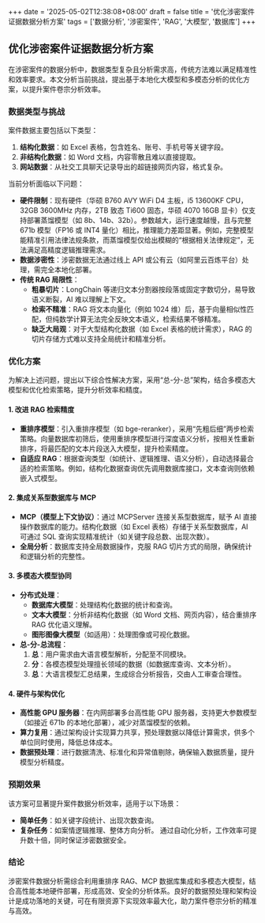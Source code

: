 +++
date = '2025-05-02T12:38:08+08:00'
draft = false
title = '优化涉密案件证据数据分析方案'
tags = ['数据分析', '涉密案件', 'RAG', '大模型', '数据库']
+++
## 优化涉密案件证据数据分析方案

在涉密案件的数据分析中，数据类型复杂且分析需求高，传统方法难以满足精准性和效率要求。本文分析当前挑战，提出基于本地化大模型和多模态分析的优化方案，以提升案件卷宗分析效率。

### 数据类型与挑战

案件数据主要包括以下类型：
1. **结构化数据**：如 Excel 表格，包含姓名、账号、手机号等关键字段。
2. **非结构化数据**：如 Word 文档，内容零散且难以直接提取。
3. **网站数据**：从社交工具聊天记录导出的超链接网页内容，格式复杂。

当前分析面临以下问题：
- **硬件限制**：现有硬件（华硕 B760 AVY WiFi D4 主板，i5 13600KF CPU，32GB 3600MHz 内存，2TB 致态 Ti600 固态，华硕 4070 16GB 显卡）仅支持部署蒸馏模型（如 8b、14b、32b）。参数越大，运行速度越慢，且与完整 671b 模型（FP16 或 INT4 量化）相比，推理能力差距显著。例如，完整模型能精准引用法律法规条款，而蒸馏模型仅给出模糊的“根据相关法律规定”，无法满足高精度逻辑推理需求。
- **数据涉密性**：涉密数据无法通过线上 API 或公有云（如阿里云百炼平台）处理，需完全本地化部署。
- **传统 RAG 局限性**：
  - **粗暴切片**：LongChain 等递归文本分割器按段落或固定字数切分，易导致语义断裂，AI 难以理解上下文。
  - **检索不精准**：RAG 将文本向量化（例如 1024 维）后，基于向量相似性匹配，但纯数学计算无法完全反映文本语义，检索结果不够精准。
  - **缺乏大局观**：对于大型结构化数据（如 Excel 表格的统计需求），RAG 的切片存储方式难以支持全局统计和精准分析。

### 优化方案

为解决上述问题，提出以下综合性解决方案，采用“总-分-总”架构，结合多模态大模型和优化检索策略，提升分析效率和精度。

#### 1. 改进 RAG 检索精度
- **重排序模型**：引入重排序模型（如 bge-reranker），采用“先粗后细”两步检索策略。向量数据库初筛后，使用重排序模型进行深度语义分析，按相关性重新排序，将最匹配的文本片段送入大模型，提升检索精度。
- **自适应 RAG**：根据查询类型（如统计、逻辑推理、语义分析），自动选择最合适的检索策略。例如，结构化数据查询优先调用数据库接口，文本查询则依赖嵌入式模型。

#### 2. 集成关系型数据库与 MCP
- **MCP（模型上下文协议）**：通过 MCPServer 连接关系型数据库，赋予 AI 直接操作数据库的能力。结构化数据（如 Excel 表格）存储于关系型数据库，AI 可通过 SQL 查询实现精准统计（如关键字段总数、出现次数）。
- **全局分析**：数据库支持全局数据操作，克服 RAG 切片方式的局限，确保统计和逻辑分析的完整性。

#### 3. 多模态大模型协同
- **分布式处理**：
  - **数据库大模型**：处理结构化数据的统计和查询。
  - **文本大模型**：分析非结构化数据（如 Word 文档、网页内容），结合重排序 RAG 优化语义理解。
  - **图形图像大模型**（如适用）：处理图像或可视化数据。
- **总-分-总流程**：
  1. **总**：用户需求由大语言模型解析，分配至不同模块。
  2. **分**：各模态模型处理擅长领域的数据（如数据库查询、文本分析）。
  3. **总**：大语言模型汇总结果，生成综合分析报告，交由人工审查合理性。

#### 4. 硬件与架构优化
- **高性能 GPU 服务器**：在内网部署多台高性能 GPU 服务器，支持更大参数模型（如接近 671b 的本地化部署），减少对蒸馏模型的依赖。
- **算力复用**：通过架构设计实现算力共享，预处理数据以降低计算需求，供多个单位同时使用，降低总体成本。
- **数据预处理**：进行数据清洗、标准化和异常值剔除，确保输入数据质量，提升模型分析精度。

### 预期效果

该方案可显著提升案件数据分析效率，适用于以下场景：
- **简单任务**：如关键字段统计、出现次数查询。
- **复杂任务**：如案情逻辑推理、整体方向分析。
通过自动化分析，工作效率可提升数十倍，同时保证涉密数据安全。

### 结论

涉密案件数据分析需综合利用重排序 RAG、MCP 数据库集成和多模态大模型，结合高性能本地硬件部署，形成高效、安全的分析体系。良好的数据预处理和架构设计是成功落地的关键，可在有限资源下实现效率最大化，助力案件卷宗分析的精准与高效。